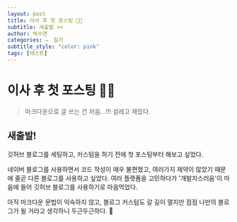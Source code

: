 ```yaml
---
layout: post
title: 이사 후 첫 포스팅 🥳💖
subtitle: 새출발 ><
author: 박수연
categories: ✏️ㅤ일기
subtitle_style: "color: pink"
tags: [테스트]
---
```


# **이사 후 첫 포스팅 🥳💖**

> 마크다운으로 글 쓰는 건 처음...!!! 설레고 재밌다.

## **새출발!**

깃허브 블로그를 세팅하고, 커스텀을 하기 전에 첫 포스팅부터 해보고 싶었다.

네이버 블로그를 사용하면서 코드 작성이 매우 불편했고, 여러가지 제약이 많았기 때문에 줄곧 다른 블로그를 사용하고 싶었다. 여러 플랫폼을 고민하다가 '개발자스러움'이 마음에 들어 깃허브 블로그를 사용하기로 마음먹었다.

아직 마크다운 문법이 익숙하지 않고, 블로그 커스텀도 갈 길이 멀지만 점점 나만의 블로그가 될 거라고 생각하니 두근두근하다. 🤩

